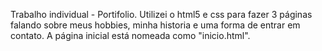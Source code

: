 Trabalho individual - Portifolio.
Utilizei o html5 e css para fazer 3 páginas falando sobre meus hobbies, minha historia e uma forma de entrar em contato.
A página inicial está nomeada como "inicio.html".
